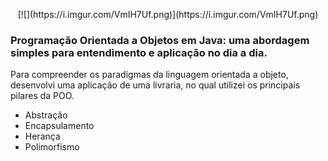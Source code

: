 <p align="center">
[![](https://i.imgur.com/VmIH7Uf.png)](https://i.imgur.com/VmIH7Uf.png)

</p>

### Programação Orientada a Objetos em Java: uma abordagem simples para entendimento e aplicação no dia a dia.

Para compreender os paradigmas da linguagem orientada a objeto, desenvolvi uma aplicação de uma livraria, no qual utilizei os principais pilares da POO.

- Abstração
- Encapsulamento
- Herança
- Polimorfismo
